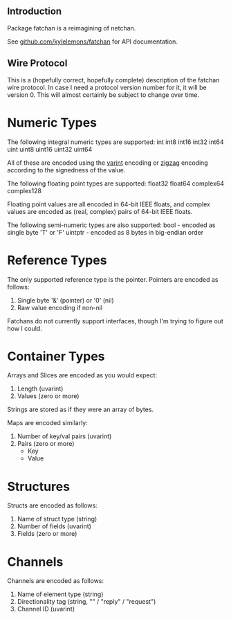 Introduction
------------

Package fatchan is a reimagining of netchan.

See [github.com/kylelemons/fatchan](http://go.pkgdoc.org/github.com/kylelemons/fatchan) for API documentation.

Wire Protocol
-------------

This is a (hopefully correct, hopefully complete) description of the fatchan wire protocol.
In case I need a protocol version number for it, it will be version 0.
This will almost certainly be subject to change over time.

Numeric Types
=============

The following integral numeric types are supported:
    int int8 int16 int32 int64
    uint uint8 uint16 uint32 uint64

All of these are encoded using the
[varint](https://developers.google.com/protocol-buffers/docs/encoding#varints)
encoding or
[zigzag](https://developers.google.com/protocol-buffers/docs/encoding#types)
encoding according to the signedness of the value.

The following floating point types are supported:
    float32 float64
    complex64 complex128

Floating point values are all encoded in 64-bit IEEE floats,
and complex values are encoded as (real, complex) pairs of 64-bit IEEE floats.

The following semi-numeric types are also supported:
    bool    - encoded as single byte 'T' or 'F'
    uintptr - encoded as 8 bytes in big-endian order

Reference Types
===============

The only supported reference type is the pointer.  Pointers are encoded as follows:
1. Single byte '&' (pointer) or '0' (nil)
1. Raw value encoding if non-nil

Fatchans do not currently support interfaces, though I'm trying to figure out
how I could.

Container Types
===============

Arrays and Slices are encoded as you would expect:
1. Length (uvarint)
1. Values (zero or more)

Strings are stored as if they were an array of bytes.

Maps are encoded similarly:
1. Number of key/val pairs (uvarint)
1. Pairs (zero or more)
    * Key
    * Value

Structures
==========

Structs are encoded as follows:
1. Name of struct type (string)
1. Number of fields (uvarint)
1. Fields (zero or more)

Channels
========

Channels are encoded as follows:
1. Name of element type (string)
1. Directionality tag (string, "" / "reply" / "request")
1. Channel ID (uvarint)
